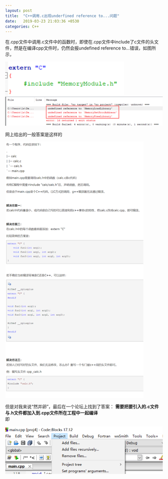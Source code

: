 ```yaml
---
layout: post
title:  "C++调用.c出现underfined reference to...问题"
date:   2019-03-23 21:03:36 +0530
categories: C++ 
---
```


在.cpp文件中调用.c文件中的函数时，即使在.cpp文件中include了c文件的头文件，然是在编译cpp文件时，仍然会报undefined reference to...错误，如图所示，

<img src="../assets/images/2.png" alt="图2" />

<img src="../assets/images/1.png" alt="图1" style="zoom:67%;" />

网上给出的一般答案是这样的

<img src="../assets/images/3.png" alt="图3" style="zoom:80%;" /> 

但是对我来说“然并卵”，最后在一个论坛上找到了答案：
**需要把要引入的.c文件与.h文件都加入到.cpp文件所在工程中一起编译**  
即  

<img src="../assets/images/4.png" alt="图4" style="zoom:80%;" />

